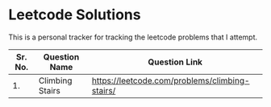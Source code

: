 # Leetcode Solutions

This is a personal tracker for tracking the leetcode problems that I attempt.

| Sr. No. | Question Name   | Question Link                                  |
| ------- | --------------- | ---------------------------------------------- |
| 1.      | Climbing Stairs | https://leetcode.com/problems/climbing-stairs/ |
